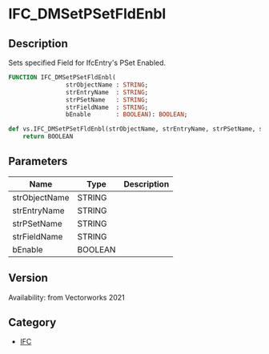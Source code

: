 # IFC_DMSetPSetFldEnbl

## Description
Sets specified Field for IfcEntry's PSet Enabled.

```pascal
FUNCTION IFC_DMSetPSetFldEnbl(
				strObjectName : STRING;
				strEntryName  : STRING;
				strPSetName   : STRING;
				strFieldName  : STRING;
				bEnable       : BOOLEAN): BOOLEAN;
```

```python
def vs.IFC_DMSetPSetFldEnbl(strObjectName, strEntryName, strPSetName, strFieldName, bEnable):
    return BOOLEAN
```

## Parameters
|Name|Type|Description|
|---|---|---|
|strObjectName|STRING|   |
|strEntryName|STRING|   |
|strPSetName|STRING|   |
|strFieldName|STRING|   |
|bEnable|BOOLEAN|   |

## Version
Availability: from Vectorworks 2021

## Category
* [IFC](../Categories/IFC.md)
